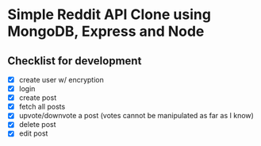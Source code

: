 # Simple Reddit API Clone using MongoDB, Express and Node

## Checklist for development
- [x] create user w/ encryption
- [x] login
- [x] create post 
- [x] fetch all posts
- [x] upvote/downvote a post (votes cannot be manipulated as far as I know)
- [x] delete post 
- [x] edit post 
